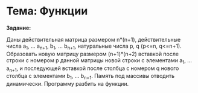 # Тема: Функции

**Задание:**

Даны действительная матрица размером n*(n+1), действительные числа a<sub>1</sub>, … a<sub>n+1</sub>, b<sub>1</sub>, 
… b<sub>n+1</sub>, натуральные числа p, q (p<=n, q<=n+1). Образовать новую матрицу размером (n+1)*(n+2) вставкой после
строки с номером p данной матрицы новой строки с элементами a<sub>1</sub>, … a<sub>n+1</sub>, и последующей вставкой 
после столбца с номером q нового столбца с элементами b<sub>1</sub>, … b<sub>n+1</sub>. Память под массивы отводить
динамически. Программу разбить на функции.
